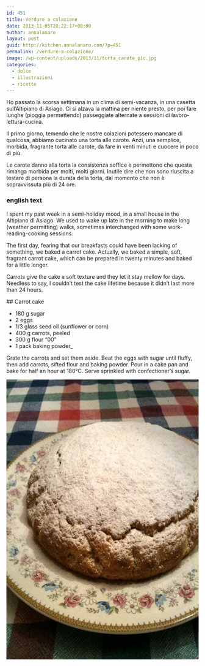 ```yaml
---
id: 451
title: Verdure a colazione
date: 2013-11-05T20:22:17+00:00
author: annalanaro
layout: post
guid: http://kitchen.annalanaro.com/?p=451
permalink: /verdure-a-colazione/
image: /wp-content/uploads/2013/11/torta_carote_pic.jpg
categories:
  - dolce
  - illustrazioni
  - ricette
---
```

Ho passato la scorsa settimana in un clima di semi-vacanza, in una casetta sull&#8217;Altipiano di Asiago. Ci si alzava la mattina per niente presto, per poi fare lunghe (pioggia permettendo) passeggiate alternate a sessioni di lavoro-lettura-cucina.

Il primo giorno, temendo che le nostre colazioni potessero mancare di qualcosa, abbiamo cucinato una torta alle carote. Anzi, una semplice, morbida, fragrante torta alle carote, da fare in venti minuti e cuocere in poco di più.
  
Le carote danno alla torta la consistenza soffice e permettono che questa rimanga morbida per molti, molti giorni. Inutile dire che non sono riuscita a testare di persona la durata della torta, dal momento che non è sopravvissuta più di 24 ore.

### english text

I spent my past week in a semi-holiday mood, in a small house in the Altipiano di Asiago. We used to wake up late in the morning to make long (weather permitting) walks, sometimes interchanged with some work-reading-cooking sessions.

The first day, fearing that our breakfasts could have been lacking of something, we baked a carrot cake. Actually, we baked a simple, soft, fragrant carrot cake, which can be prepared in twenty minutes and baked for a little longer.
  
Carrots give the cake a soft texture and they let it stay mellow for days. Needless to say, I couldn&#8217;t test the cake lifetime because it didn&#8217;t last more than 24 hours.

## Carrot cake
* 180 g sugar
* 2 eggs
* 1/3 glass seed oil (sunflower or corn)
* 400 g carrots, peeled 
* 300 g flour &#8220;00&#8221;
* 1 pack baking powder_

Grate the carrots and set them aside. Beat the eggs with sugar until fluffy, then add carrots, sifted flour and baking powder. Pour in a cake pan and bake for half an hour at 180°C. Serve sprinkled with confectioner&#8217;s sugar.

<img alt="torta_carote" src="/wp-content/uploads/2013/11/torta_carote.jpg" width="650" height="731" />